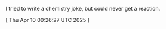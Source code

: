  
I tried to write a chemistry joke, but could never get a reaction.
 
[ 
Thu Apr 10 00:26:27 UTC 2025
 ]
